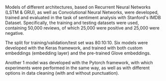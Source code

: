 Models of different architectures, based on Recurrent Neural Networks (LSTM & GRU), as well as Convolutional Neural Networks, were developed, trained and evaluated in the task of sentiment analysis with Stanford's IMDB Dataset. 
Specifically, the training and testing datasets were used, containing 50,000 reviews, of which 25,000 were positive and 25,000 were negative. 

The split for training/validation/test set was 80:10:10. Six models were developed with the Keras framework, 
and trained with both custom embeddings (embedding layer) and the pre-trained Glove embeddings. 

Another 1 model was developed with the Pytorch framework, with which experiments were performed in the same way, 
as well as with different options in data cleaning (with and without punctuation).
